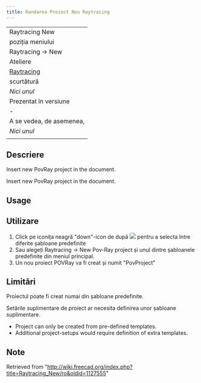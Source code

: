 ```yaml
---
title: Randarea Proiect Nou Raytracing
---
```

|  |
| --- |
| Raytracing New |
| poziția meniului |
| Raytracing → New‏‎ |
| Ateliere |
| [Raytracing](/Raytracing_Workbench/ro "Raytracing Workbench/ro") |
| scurtătură |
| *Nici unul* |
| Prezentat în versiune |
| - |
| A se vedea, de asemenea, |
| *Nici unul* |
|  |

## Descriere

Insert new PovRay project in the document.

Insert new PovRay project in the document.

## Usage

## Utilizare

1. Click pe iconița neagră "down"-icon de după ![](/images/Raytracing_New.png) pentru a selecta între diferite șabloane predefinite
2. Sau alegeți  Raytracing →  New Pov-Ray project și unul dintre șabloanele predefinite din meniul principal.
3. Un nou proiect POVRay va fi creat și numit "PovProject"

## Limitări

Proiectul poate fi creat numai din șabloane predefinite.
  
Setările suplimentare de proiect ar necesita definirea unor șabloane suplimentare.

* Project can only be created from pre-defined templates.
* Additional project-setups would require definition of extra templates.

## Note

Retrieved from "<http://wiki.freecad.org/index.php?title=Raytracing_New/ro&oldid=1127555>"